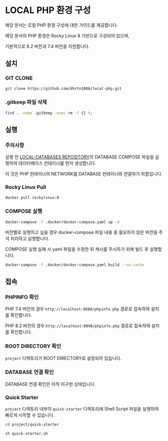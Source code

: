 # LOCAL PHP 환경 구성

해당 문서는 로컬 PHP 환경 구성에 대한 가이드를 제공합니다.

해당 문서의 PHP 환경은 Rocky Linux 8 기반으로 구성되어 있으며,

기본적으로 8.2 버전과 7.4 버전을 지원합니다.

## 설치

### GIT CLONE
```bash
git clone https://github.com/dhrtn1006/local-php.git
```

### .gitkeep 파일 삭제
```bash
find . -name .gitkeep -exec rm -f {} \;
```

## 실행

### 주의사항

실행 전 [LOCAL-DATABASES REPOSITORY](https://github.com/dhrtn1006/local-databases)의 DATABASE COMPOSE 파일을 실행하여 데이터베이스 컨테이너를 먼저 생성합니다.

이 것은 PHP 컨테이너의 NETWORK를 DATABASE 컨테이너와 연결하기 위함입니다.

### Rocky Linux Pull
```bash
docker pull rockylinux:8
```

### COMPOSE 실행
```bash
docker-compose -f .docker/docker-compose.yaml up -d
```

버전별로 실행하고 싶을 경우 docker-compose 파일 내용 중 필요하지 않은 버전을 주석 처리하고 실행합니다.

COMPOSE 실행 실패 시 yaml 파일을 수정한 뒤 캐시를 무시하기 위해 빌드 후 실행합니다.

```bash
docker-compose -f .docker/docker-compose.yaml build --no-cache
```

## 접속

### PHPINFO 확인

PHP 7.4 버전의 경우 `http://localhost:8080/phpinfo.php` 경로로 접속하여 설치를 확인합니다.

PHP 8.2 버전의 경우 `http://localhost:8090/phpinfo.php` 경로로 접속하여 설치를 확인합니다.

### ROOT DIRECTORY 확인

`project` 디렉토리가 ROOT DIRECTORY로 설정되어 있습니다.

### DATABASE 연결 확인

DATABASE 연결 확인은 아직 미구현 상태입니다.

### Quick Starter

`project` 디렉토리 내부의 `quick-starter` 디렉토리에 Shell Script 파일을 실행하여 빠르게 시작할 수 있습니다.

```bash
cd project/quick-starter

sh quick-starter.sh
```